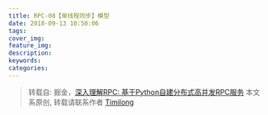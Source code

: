 ```yaml
---
title: RPC-08【单线程同步】模型
date: 2018-09-13 10:50:06
tags:
cover_img:
feature_img:
description:
keywords:
categories:
---
```


> 转载自: 掘金，[深入理解RPC: 基于Python自建分布式高并发RPC服务](https://juejin.im/book/5af56a3c518825426642e004)
> 本文系原创, 转载请联系作者 [Timilong](http://blog.timilong.com/about)


